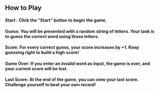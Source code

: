 ## How to Play

#### **Start :** Click the "Start" button to begin the game.



#### **Guess:** You will be presented with a random string of letters. Your task is to guess the correct word using those letters.

#### **Score:** For every correct guess, your score increases by +1. Keep guessing right to build a high score!

#### **Game Over:** If you enter an invalid word as input, the game is over, and your current score will be lost.

#### **Last Score:** At the end of the game, you can view your last score. Challenge yourself to beat your own record!
